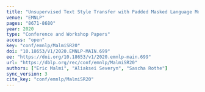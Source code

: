 ```yaml
---
title: "Unsupervised Text Style Transfer with Padded Masked Language Models."
venue: "EMNLP"
pages: "8671-8680"
year: 2020
type: "Conference and Workshop Papers"
access: "open"
key: "conf/emnlp/MalmiSR20"
doi: "10.18653/V1/2020.EMNLP-MAIN.699"
ee: "https://doi.org/10.18653/v1/2020.emnlp-main.699"
url: "https://dblp.org/rec/conf/emnlp/MalmiSR20"
authors: ["Eric Malmi", "Aliaksei Severyn", "Sascha Rothe"]
sync_version: 3
cite_key: "conf/emnlp/MalmiSR20"
---
```

